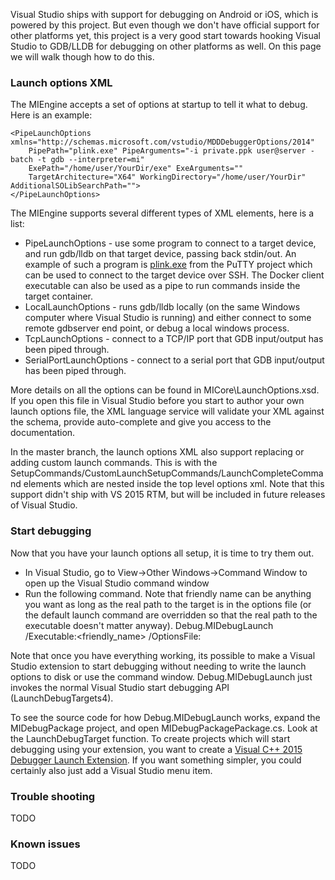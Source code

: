 Visual Studio ships with support for debugging on Android or iOS, which is powered by this project. But even though we don't have official support for other platforms yet, this project is a very good start towards hooking Visual Studio to GDB/LLDB for debugging on other platforms as well. On this page we will walk though how to do this.

### Launch options XML

The MIEngine accepts a set of options at startup to tell it what to debug. Here is an example:

    <PipeLaunchOptions xmlns="http://schemas.microsoft.com/vstudio/MDDDebuggerOptions/2014" 
        PipePath="plink.exe" PipeArguments="-i private.ppk user@server -batch -t gdb --interpreter=mi" 
        ExePath="/home/user/YourDir/exe" ExeArguments="" 
        TargetArchitecture="X64" WorkingDirectory="/home/user/YourDir" AdditionalSOLibSearchPath=""> 
    </PipeLaunchOptions>

The MIEngine supports several different types of XML elements, here is a list:
* PipeLaunchOptions - use some program to connect to a target device, and run gdb/lldb on that target device, passing back stdin/out. An example of such a program is [plink.exe](http://the.earth.li/~sgtatham/putty/latest/x86/putty.exe) from the PuTTY project which can be used to connect to the target device over SSH. The Docker client executable can also be used as a pipe to run commands inside the target container.
* LocalLaunchOptions - runs gdb/lldb locally (on the same Windows computer where Visual Studio is running) and either connect to some remote gdbserver end point, or debug a local windows process.
* TcpLaunchOptions - connect to a TCP/IP port that GDB input/output has been piped through.
* SerialPortLaunchOptions - connect to a serial port that GDB input/output has been piped through.

More details on all the options can be found in MICore\LaunchOptions.xsd. If you open this file in Visual Studio before you start to author your own launch options file, the XML language service will validate your XML against the schema, provide auto-complete and give you access to the documentation.

In the master branch, the launch options XML also support replacing or adding custom launch commands. This is with the SetupCommands/CustomLaunchSetupCommands/LaunchCompleteCommand elements which are nested inside the top level options xml. Note that this support didn't ship with VS 2015 RTM, but will be included in future releases of Visual Studio.

### Start debugging

Now that you have your launch options all setup, it is time to try them out.
* In Visual Studio, go to View->Other Windows->Command Window to open up the Visual Studio command window
* Run the following command. Note that friendly name can be anything you want as long as the real path to the target is in the options file (or the default launch command are overridden so that the real path to the executable doesn't matter anyway).
    Debug.MIDebugLaunch /Executable:<friendly_name> /OptionsFile:<path-to-file>

Note that once you have everything working, its possible to make a Visual Studio extension to start debugging without needing to write the launch options to disk or use the command window. Debug.MIDebugLaunch just invokes the normal Visual Studio start debugging API (LaunchDebugTargets4).

To see the source code for how Debug.MIDebugLaunch works, expand the MIDebugPackage project, and open MIDebugPackagePackage.cs. Look at the LaunchDebugTarget function. To create projects which will start debugging using your extension, you want to create a [Visual C++ 2015 Debugger Launch Extension](https://visualstudiogallery.msdn.microsoft.com/7fe7f19f-ceb9-47e3-b440-c62df2b85281). If you want something simpler, you could certainly also just add a Visual Studio menu item.

### Trouble shooting

TODO

### Known issues

TODO
